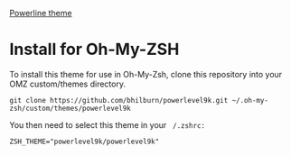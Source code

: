 [Powerline theme](https://github.com/bhilburn/powerlevel9k)

# Install for Oh-My-ZSH
To install this theme for use in Oh-My-Zsh, clone this repository into your OMZ custom/themes directory.
```
git clone https://github.com/bhilburn/powerlevel9k.git ~/.oh-my-zsh/custom/themes/powerlevel9k
```
You then need to select this theme in your  ``` /.zshrc:```
```
ZSH_THEME="powerlevel9k/powerlevel9k"
```
